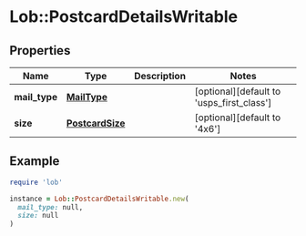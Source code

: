 # Lob::PostcardDetailsWritable

## Properties

| Name | Type | Description | Notes |
| ---- | ---- | ----------- | ----- |
| **mail_type** | [**MailType**](MailType.md) |  | [optional][default to &#39;usps_first_class&#39;] |
| **size** | [**PostcardSize**](PostcardSize.md) |  | [optional][default to &#39;4x6&#39;] |

## Example

```ruby
require 'lob'

instance = Lob::PostcardDetailsWritable.new(
  mail_type: null,
  size: null
)
```

